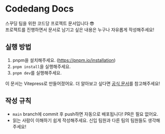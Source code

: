 # Codedang Docs

스꾸딩 팀을 위한 코드당 프로젝트 문서입니다 😎  
프로젝트를 진행하면서 문서로 남기고 싶은 내용은 누구나 자유롭게 작성해주세요!

## 실행 방법

1. pnpm을 설치해주세요. (https://pnpm.io/installation)
2. `pnpm install`을 실행해주세요.
3. `pnpm dev`를 실행해주세요.

이 문서는 Vitepress로 만들어졌어요. 더 알아보고 싶다면 [공식 문서](https://vitepress.dev/)를 참고해주세요!

## 작성 규칙

- `main` branch에 commit 후 push하면 자동으로 배포됩니다! PR은 필요 없어요.
- 읽는 사람이 이해하기 쉽게 작성해주세요. 신입 팀원과 다른 팀의 팀원들도 생각해주세요!
